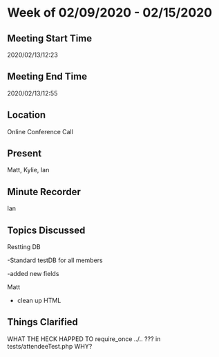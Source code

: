 # Week of 02/09/2020 - 02/15/2020

## Meeting Start Time

2020/02/13/12:23

## Meeting End Time

2020/02/13/12:55

## Location

Online Conference Call

## Present

Matt, Kylie, Ian

## Minute Recorder

Ian

## Topics Discussed

Restting DB

-Standard testDB for all members

-added new fields

Matt

- clean up HTML

## Things Clarified

WHAT THE HECK HAPPED TO require_once ../.. ??? in tests/attendeeTest.php WHY?
